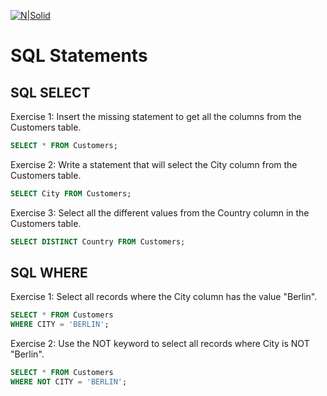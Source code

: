 [![N|Solid](https://upload.wikimedia.org/wikipedia/commons/3/3e/W3Schools_logo.png)](https://www.w3schools.com/sql/default.asp)

# SQL Statements
## SQL SELECT
Exercise 1: Insert the missing statement to get all the columns from the Customers table.

```sql
SELECT * FROM Customers;
```
Exercise 2: Write a statement that will select the City column from the Customers table.

```sql
SELECT City FROM Customers;
```
Exercise 3: Select all the different values from the Country column in the Customers table.

```sql
SELECT DISTINCT Country FROM Customers;
```
## SQL WHERE
Exercise 1: Select all records where the City column has the value "Berlin".

```sql
SELECT * FROM Customers
WHERE CITY = 'BERLIN';
```
Exercise 2: Use the NOT keyword to select all records where City is NOT "Berlin".

```sql
SELECT * FROM Customers 
WHERE NOT CITY = 'BERLIN';
```

